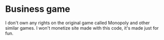 # Business game

I don't own any rights on the original game called Monopoly and other similar games. I won't monetize site made with this code, it's made just for fun. 
